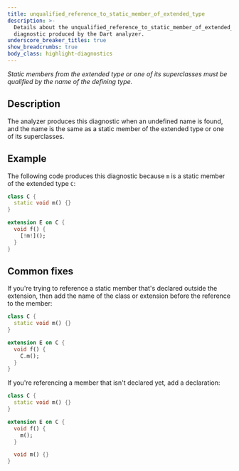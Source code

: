 ```yaml
---
title: unqualified_reference_to_static_member_of_extended_type
description: >-
  Details about the unqualified_reference_to_static_member_of_extended_type
  diagnostic produced by the Dart analyzer.
underscore_breaker_titles: true
show_breadcrumbs: true
body_class: highlight-diagnostics
---
```


_Static members from the extended type or one of its superclasses must be
qualified by the name of the defining type._

## Description

The analyzer produces this diagnostic when an undefined name is found, and
the name is the same as a static member of the extended type or one of its
superclasses.

## Example

The following code produces this diagnostic because `m` is a static member
of the extended type `C`:

```dart
class C {
  static void m() {}
}

extension E on C {
  void f() {
    [!m!]();
  }
}
```

## Common fixes

If you're trying to reference a static member that's declared outside the
extension, then add the name of the class or extension before the reference
to the member:

```dart
class C {
  static void m() {}
}

extension E on C {
  void f() {
    C.m();
  }
}
```

If you're referencing a member that isn't declared yet, add a declaration:

```dart
class C {
  static void m() {}
}

extension E on C {
  void f() {
    m();
  }

  void m() {}
}
```
